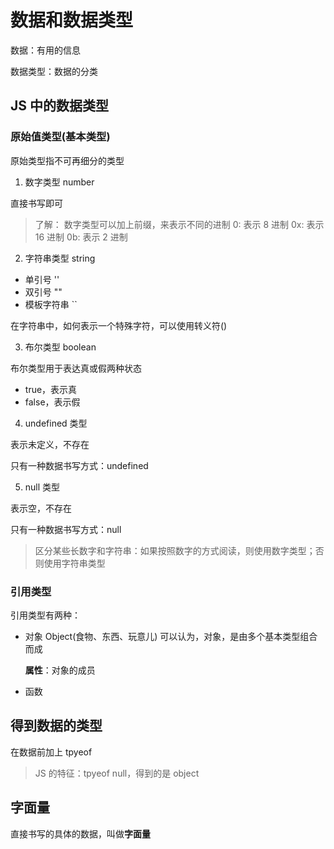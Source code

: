 # 数据和数据类型

数据：有用的信息

数据类型：数据的分类

## JS 中的数据类型

### 原始值类型(基本类型)

原始类型指不可再细分的类型

1. 数字类型 number

直接书写即可

> 了解：
> 数字类型可以加上前缀，来表示不同的进制
> 0: 表示 8 进制
> 0x: 表示 16 进制
> 0b: 表示 2 进制

2. 字符串类型 string

- 单引号 ''
- 双引号 ""
- 模板字符串 ``

在字符串中，如何表示一个特殊字符，可以使用转义符(\)

3. 布尔类型 boolean

布尔类型用于表达真或假两种状态

- true，表示真
- false，表示假

4. undefined 类型

表示未定义，不存在

只有一种数据书写方式：undefined

5. null 类型

表示空，不存在

只有一种数据书写方式：null

> 区分某些长数字和字符串：如果按照数字的方式阅读，则使用数字类型；否则使用字符串类型

### 引用类型

引用类型有两种：

- 对象 Object(食物、东西、玩意儿)
  可以认为，对象，是由多个基本类型组合而成

  **属性**：对象的成员

- 函数

## 得到数据的类型

在数据前加上 tpyeof

> JS 的特征：tpyeof null，得到的是 object

## 字面量

直接书写的具体的数据，叫做**字面量**
